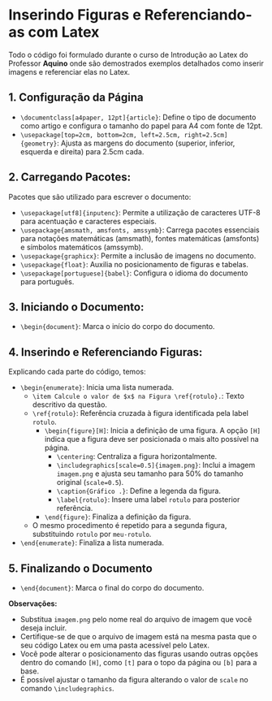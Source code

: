 # Inserindo Figuras e Referenciando-as com Latex

Todo o código foi formulado durante o curso de Introdução ao Latex do Professor **Aquino** onde são demostrados exemplos detalhados como inserir imagens e referenciar elas no Latex.

## 1. Configuração da Página

* `\documentclass[a4paper, 12pt]{article}`: Define o tipo de documento como artigo e configura o tamanho do papel para A4 com fonte de 12pt.
* `\usepackage[top=2cm, bottom=2cm, left=2.5cm, right=2.5cm]{geometry}`: Ajusta as margens do documento (superior, inferior, esquerda e direita) para 2.5cm cada.

## 2. Carregando Pacotes:

Pacotes que são utilizado para escrever o documento:

* `\usepackage[utf8]{inputenc}`: Permite a utilização de caracteres UTF-8 para acentuação e caracteres especiais.
* `\usepackage{amsmath, amsfonts, amssymb}`: Carrega pacotes essenciais para notações matemáticas (amsmath), fontes matemáticas (amsfonts) e símbolos matemáticos (amssymb).
* `\usepackage{graphicx}`: Permite a inclusão de imagens no documento.
* `\usepackage{float}`: Auxilia no posicionamento de figuras e tabelas.
* `\usepackage[portuguese]{babel}`: Configura o idioma do documento para português.

## 3. Iniciando o Documento:

* `\begin{document}`: Marca o início do corpo do documento.

## 4. Inserindo e Referenciando Figuras:

Explicando cada parte do código, temos:

* `\begin{enumerate}`: Inicia uma lista numerada.
    * `\item Calcule o valor de $x$ na Figura \ref{rotulo}.`: Texto descritivo da questão.
    * `\ref{rotulo}`: Referência cruzada à figura identificada pela label `rotulo`.
        *  `\begin{figure}[H]`: Inicia a definição de uma figura. A opção `[H]` indica que a figura deve ser posicionada o mais alto possível na página.
            * `\centering`: Centraliza a figura horizontalmente.
            * `\includegraphics[scale=0.5]{imagem.png}`: Inclui a imagem `imagem.png` e ajusta seu tamanho para 50% do tamanho original (`scale=0.5`).
            * `\caption{Gráfico .}`: Define a legenda da figura.
            * `\label{rotulo}`: Insere uma label `rotulo` para posterior referência.
        * `\end{figure}`: Finaliza a definição da figura.
    * O mesmo procedimento é repetido para a segunda figura, substituindo `rotulo` por `meu-rotulo`.
* `\end{enumerate}`: Finaliza a lista numerada.

## 5. Finalizando o Documento

* `\end{document}`: Marca o final do corpo do documento.

**Observações:**

* Substitua `imagem.png` pelo nome real do arquivo de imagem que você deseja incluir.
* Certifique-se de que o arquivo de imagem está na mesma pasta que o seu código Latex ou em uma pasta acessível pelo Latex.
* Você pode alterar o posicionamento das figuras usando outras opções dentro do comando `[H]`, como `[t]` para o topo da página ou `[b]` para a base.
* É possível ajustar o tamanho da figura alterando o valor de `scale` no comando `\includegraphics`.